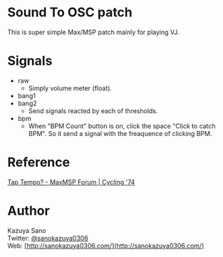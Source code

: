 # Sound To OSC patch
This is super simple Max/MSP patch mainly for playing VJ.

# Signals
- raw
	- Simply volume meter (float).
- bang1
- bang2
	- Send signals reacted by each of thresholds.
- bpm
	- When "BPM Count" button is on, click the space "Click to catch BPM". So it send a signal with the freaquence of clicking BPM.

# Reference
[Tap Tempo? - MaxMSP Forum | Cycling '74](https://cycling74.com/forums/tap-tempo-2)

# Author
Kazuya Sano  
Twitter: [@sanokazuya0306](https://twitter.com/sanokazuya0306)  
Web: [http://sanokazuya0306.com/](http://sanokazuya0306.com/)
